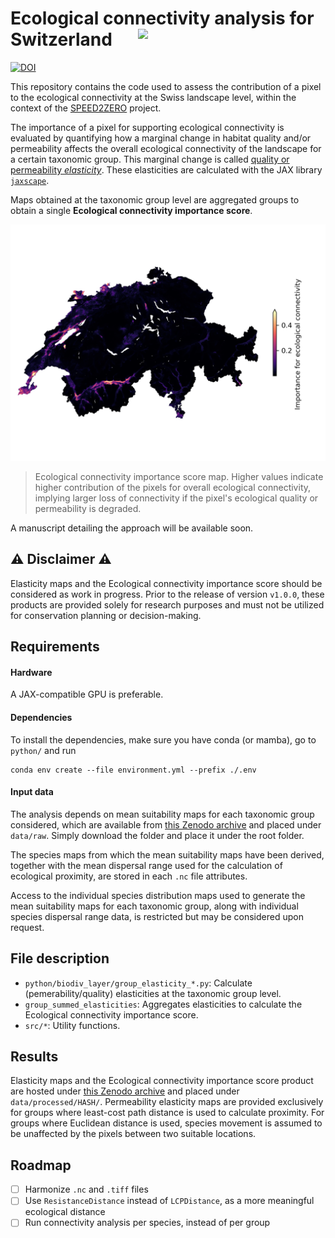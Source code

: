 
# Ecological connectivity analysis for Switzerland <img src="https://speed2zero.ethz.ch/wp-content/uploads/2023/02/SPEED2ZERO_Logo_trans.png" width="300" align="right">

[![DOI](https://zenodo.org/badge/DOI/10.5281/zenodo.14676988.svg)](10.5281/zenodo.14676988)


This repository contains the code used to assess the contribution of a pixel to the ecological connectivity at the Swiss landscape level, within the context of the [SPEED2ZERO](https://speed2zero.ethz.ch/en/) project.

The importance of a pixel for supporting ecological connectivity is evaluated by quantifying how a marginal change in habitat quality and/or permeability affects the overall ecological connectivity of the landscape for a certain taxonomic group. This marginal change is called [quality or permeability *elasticity*](https://en.wikipedia.org/wiki/Elasticity_(economics)#Definition). These elasticities are calculated with the JAX library [`jaxscape`](https://github.com/vboussange/jaxscape).

Maps obtained at the taxonomic group level are aggregated groups to obtain a single **Ecological connectivity importance score**.

![](ecological_connectivity_importance.png)
> Ecological connectivity importance score map. Higher values indicate higher contribution of the pixels for overall ecological connectivity, implying larger loss of connectivity if the pixel's ecological quality or permeability is degraded.

A manuscript detailing the approach will be available soon.

## ⚠️ Disclaimer ⚠️

Elasticity maps and the Ecological connectivity importance score should be considered as work in progress. Prior to the release of version `v1.0.0`, these products are provided solely for research purposes and must not be utilized for conservation planning or decision-making.

## Requirements

#### Hardware
A JAX-compatible GPU is preferable.

#### Dependencies
To install the dependencies, make sure you have conda (or mamba), go to `python/` and run
```
conda env create --file environment.yml --prefix ./.env
```

#### Input data

The analysis depends on mean suitability maps for each taxonomic group considered, which are available from [this Zenodo archive](https://zenodo.org/records/14676988) and placed under `data/raw`. Simply download the folder and place it under the root folder.

The species maps from which the mean suitability maps have been derived, together with the mean dispersal range used for the calculation of ecological proximity, are stored in each `.nc` file attributes.

Access to the individual species distribution maps used to generate the mean suitability maps for each taxonomic group, along with individual species dispersal range data, is restricted but may be considered upon request.

## File description
- `python/biodiv_layer/group_elasticity_*.py`: Calculate (pemerability/quality) elasticities at the taxonomic group level. 
- `group_summed_elasticities`: Aggregates elasticities to calculate the Ecological connectivity importance score.
- `src/*`: Utility functions.

## Results
Elasticity maps and the Ecological connectivity importance score product are hosted under [this Zenodo archive](https://zenodo.org/records/14676988) and placed under `data/processed/HASH/`. Permeability elasticity maps are provided exclusively for groups where least-cost path distance is used to calculate proximity. For groups where Euclidean distance is used, species movement is assumed to be unaffected by the pixels between two suitable locations.

## Roadmap
- [ ] Harmonize `.nc` and `.tiff` files
- [ ] Use `ResistanceDistance` instead of `LCPDistance`, as a more meaningful ecological distance
- [ ] Run connectivity analysis per species, instead of per group